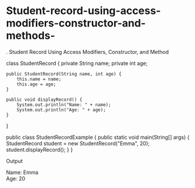 # Student-record-using-access-modifiers-constructor-and-methods-
. Student Record Using Access Modifiers, Constructor, and Method

class StudentRecord {
    private String name;
    private int age;

    public StudentRecord(String name, int age) {
        this.name = name;
        this.age = age;
    }

    public void displayRecord() {
        System.out.println("Name: " + name);
        System.out.println("Age: " + age);
    }
}

public class StudentRecordExample {
    public static void main(String[] args) {
        StudentRecord student = new StudentRecord("Emma", 20);
        student.displayRecord();
    }
}

Output

Name: Emma  
Age: 20
